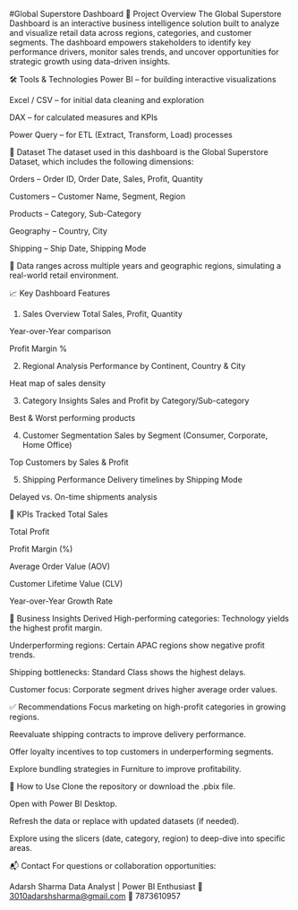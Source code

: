 #Global Superstore Dashboard
🧭 Project Overview
The Global Superstore Dashboard is an interactive business intelligence solution built to analyze and visualize retail data across regions, categories, and customer segments. The dashboard empowers stakeholders to identify key performance drivers, monitor sales trends, and uncover opportunities for strategic growth using data-driven insights.

🛠️ Tools & Technologies
Power BI – for building interactive visualizations

Excel / CSV – for initial data cleaning and exploration

DAX – for calculated measures and KPIs

Power Query – for ETL (Extract, Transform, Load) processes

📂 Dataset
The dataset used in this dashboard is the Global Superstore Dataset, which includes the following dimensions:

Orders – Order ID, Order Date, Sales, Profit, Quantity

Customers – Customer Name, Segment, Region

Products – Category, Sub-Category

Geography – Country, City

Shipping – Ship Date, Shipping Mode

📌 Data ranges across multiple years and geographic regions, simulating a real-world retail environment.

📈 Key Dashboard Features
1. Sales Overview
Total Sales, Profit, Quantity

Year-over-Year comparison

Profit Margin %

2. Regional Analysis
Performance by Continent, Country & City

Heat map of sales density

3. Category Insights
Sales and Profit by Category/Sub-category

Best & Worst performing products

4. Customer Segmentation
Sales by Segment (Consumer, Corporate, Home Office)

Top Customers by Sales & Profit

5. Shipping Performance
Delivery timelines by Shipping Mode

Delayed vs. On-time shipments analysis

📌 KPIs Tracked
Total Sales

Total Profit

Profit Margin (%)

Average Order Value (AOV)

Customer Lifetime Value (CLV)

Year-over-Year Growth Rate

🎯 Business Insights Derived
High-performing categories: Technology yields the highest profit margin.

Underperforming regions: Certain APAC regions show negative profit trends.

Shipping bottlenecks: Standard Class shows the highest delays.

Customer focus: Corporate segment drives higher average order values.

✅ Recommendations
Focus marketing on high-profit categories in growing regions.

Reevaluate shipping contracts to improve delivery performance.

Offer loyalty incentives to top customers in underperforming segments.

Explore bundling strategies in Furniture to improve profitability.

📌 How to Use
Clone the repository or download the .pbix file.

Open with Power BI Desktop.

Refresh the data or replace with updated datasets (if needed).

Explore using the slicers (date, category, region) to deep-dive into specific areas.

📬 Contact
For questions or collaboration opportunities:

Adarsh Sharma
Data Analyst | Power BI Enthusiast
📧 3010adarshsharma@gmail.com
📱 7873610957
